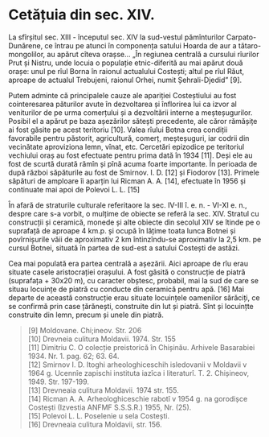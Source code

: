 # Cetățuia din sec. XIV.

La sfîrșitul sec. XIII - începutul sec. XIV la sud-vestul pămînturilor Carpato-Dunărene, ce întrau pe atunci în componența satului Hoarda de aur a tătaro-mongolilor, au apărut cîteva orașse... „În regiunea centrală a cursului rîurilor Prut și Nistru, unde locuia o populație etnic-diferită au mai apărut două orașe: unul pe rîul Borna în raionul actualului Costești; altul pe rîul Răut, aproape de actualul Trebujeni, raionul Orhei, numit Șehrali-Djedid” \[9\].

Putem adminte că principalele cauze ale apariției Costeștiului au fost cointeresarea păturilor avute în dezvoltarea și înflorirea lui ca izvor al veniturilor de pe urma comerțului și a dezvoltării interne a meșteșugurilor. Posibil el a apărut pe baza așezărilor sătești precedente, ale căror rămășițe ai fost găsite pe acest teritoriu \[10\]. Valea rîului Botna crea condiții favorabile pentru păstorit, agricultură, comerț, meșteșuguri, iar codrii din vecinătate aproviziona lemn, vînat, etc. Cercetări epizodice pe teritoriul vechiului oraș au fost efectuate pentru prima dată în 1934 \[11\]. Deși ele au fost de scurtă durată rămîn și pînă acuma foarte importante. În perioada de după război săpăturile au fost de Smirnov. I. D. \[12\] și Fiodorov \[13\]. Primele săpături de amploare îi aparțin lui Ricman A. A. \[14\], efectuate în 1956 și continuate mai apoi de Polevoi L. L. \[15\]

În afară de straturile culturale referitaore la sec. IV-III î. e. n. - VI-XI e. n., despre care s-a vorbit, o mulțime de obiecte se referă la sec. XIV. Stratul cu construcții și ceramică, monede și alte obiecte din secolul XIV se îtinde pe o suprafață de aproape 4 km.p. și ocupă în lățime toata lunca Botnei și povîrnișurile văii de aproximativ 2 km întinzîndu-se aproximativ la 2,5 km. pe cursul Botnei, situată în partea de sud-est a satului Costești de astăzi.

Cea mai populată era partea centrală a așezării. Aici aproape de rîu erau situate casele aristocrației orașului. A fost găsită o construcție de piatră \(suprafața + 30x20 m\), cu caracter obștesc, probabil, mai la sud de care se situau locuințe de piatră cu conducte din ceramică pentru apă. \[16\] Mai departe de această construcție erau situate locuințele oamenilor sărăciți, ce se confirmă prin case țărănești, construite din lut și piatră. Sînt și locuințte construite din lemn, precum și unele din piatră.

> \[9\] Moldovane. Chi;ineov. Str. 206  
> \[10\] Drevneia culitura Moldavii. 1974. Str. 155  
> \[11\] Dimitriu C. O colecție preistorică în Chișinău. Arhivele Basarabiei 1934. Nr. 1. pag. 62; 63. 64.  
> \[12\] Smirnov I. D. Itoghi arheologhiceschih isledovanii v Moldavii v 1964 g. Ucennîe zapischi instituta iazîca i literaturî. T. 2. Chișineov, 1949. Str. 197-199.  
> \[13\] Drevneaia culitura Moldavii. 1974 str. 155.  
> \[14\] Ricman A. A. Arheologhiceschie rabotî v 1954 g. na gorodișce Costești \(Izvestia ANFMF S.S.S.R.\) 1955, Nr. \(25\).  
> \[15\] Polevoi L. L. Poselenie u sela Costești.  
> \[16\] Drevneaia culitura Moldavii, str. 156.

